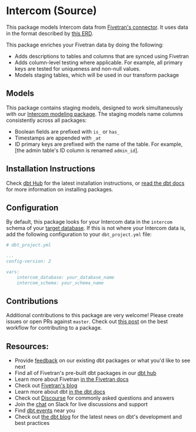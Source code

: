 # Intercom (Source)

This package models Intercom data from [Fivetran's connector](https://fivetran.com/docs/applications/intercom). It uses data in the format described by [this ERD](https://docs.google.com/presentation/d/1K3HTGqNQ-neUNeTtjJq42RHBV68_4FuXFp8X81zJ5Xo/edit#slide=id.p).

This package enriches your Fivetran data by doing the following:

* Adds descriptions to tables and columns that are synced using Fivetran
* Adds column-level testing where applicable. For example, all primary keys are tested for uniqueness and non-null values.
* Models staging tables, which will be used in our transform package

## Models

This package contains staging models, designed to work simultaneously with our [Intercom modeling package](https://github.com/fivetran/dbt_intercom). The staging models name columns consistently across all packages:
* Boolean fields are prefixed with `is_` or `has_`
* Timestamps are appended with `_at`
* ID primary keys are prefixed with the name of the table. For example, [the admin table's ID column is renamed `admin_id`].

## Installation Instructions
Check [dbt Hub](https://hub.getdbt.com/) for the latest installation instructions, or [read the dbt docs](https://docs.getdbt.com/docs/package-management) for more information on installing packages.

## Configuration
By default, this package looks for your Intercom data in the `intercom` schema of your [target database](https://docs.getdbt.com/docs/running-a-dbt-project/using-the-command-line-interface/configure-your-profile). If this is not where your Intercom data is, add the following configuration to your `dbt_project.yml` file:

```yml
# dbt_project.yml

...
config-version: 2

vars:
    intercom_database: your_database_name
    intercom_schema: your_schema_name
```

## Contributions

Additional contributions to this package are very welcome! Please create issues
or open PRs against `master`. Check out 
[this post](https://discourse.getdbt.com/t/contributing-to-a-dbt-package/657) 
on the best workflow for contributing to a package.

## Resources:
- Provide [feedback](https://www.surveymonkey.com/r/DQ7K7WW) on our existing dbt packages or what you'd like to see next
- Find all of Fivetran's pre-built dbt packages in our [dbt hub](https://hub.getdbt.com/fivetran/)
- Learn more about Fivetran [in the Fivetran docs](https://fivetran.com/docs)
- Check out [Fivetran's blog](https://fivetran.com/blog)
- Learn more about dbt [in the dbt docs](https://docs.getdbt.com/docs/introduction)
- Check out [Discourse](https://discourse.getdbt.com/) for commonly asked questions and answers
- Join the [chat](http://slack.getdbt.com/) on Slack for live discussions and support
- Find [dbt events](https://events.getdbt.com) near you
- Check out [the dbt blog](https://blog.getdbt.com/) for the latest news on dbt's development and best practices
